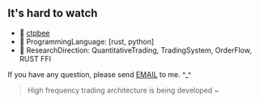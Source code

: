 ## It's hard to watch 


- 🔭 [ctpbee](https://github.com/ctpbee/ctpbee)
- 🌱 ProgrammingLanguage: [rust, python]
- 💬 ResearchDirection: QuantitativeTrading, TradingSystem, OrderFlow, RUST FFI


If you have any question, please send [EMAIL](somewheve@gmail.com) to me.  ^_^ 


> High frequency trading architecture is being developed ~ 
